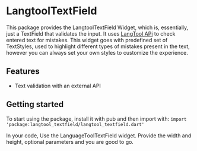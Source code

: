 <!--
This README describes the package. If you publish this package to pub.dev,
this README's contents appear on the landing page for your package.

For information about how to write a good package README, see the guide for
[writing package pages](https://dart.dev/guides/libraries/writing-package-pages).

For general information about developing packages, see the Dart guide for
[creating packages](https://dart.dev/guides/libraries/create-library-packages)
and the Flutter guide for
[developing packages and plugins](https://flutter.dev/developing-packages).
-->
# LangtoolTextField

This package provides the LangtoolTextField Widget, which is, essentially, just a TextField that validates the input. It uses [LangTool APi](https://languagetool.org/uk/proofreading-api) to check entered text for mistakes. This widget goes with predefined set of TextStyles, used to highlight different types of mistakes present in the text, however you can always set your own styles to customize the experience.
## Features
- Text validation with an external API

## Getting started

To start using the package, install it with pub and then import with:
`import 'package:langtool_textfield/langtool_textfield.dart'`

In your code, Use the LanguageToolTextField widget. Provide the width and height, optional parameters and you are good to go.




